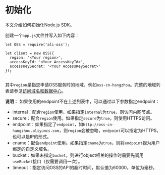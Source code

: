 # 初始化

本文介绍如何初始化Node.js SDK。

创建一个`app.js`文件并写入如下内容：

```
let OSS = require('ali-oss');

let client = new OSS({
  region: '<Your region>',
  accessKeyId: '<Your AccessKeyId>',
  accessKeySecret: '<Your AccessKeySecret>'
});
        
```

其中`region`是指您申请OSS服务时的地域，例如`oss-cn-hangzhou`。完整的地域列表请参见[访问域名和数据中心](/intl.zh-CN/开发指南/访问域名（Endpoint）/访问域名和数据中心.md)。

**说明：** 如果使用的endpoint不在上述列表中，可以通过以下参数指定endpoint：

-   internal：配合`region`使用。如果指定`internal`为`true`，则访问内网节点。
-   secure：配合`region`使用。如果指定`secure`为`true`，则使用HTTPS访问。
-   endpoint：如果指定了`endpoint`，如`http://oss-cn-hangzhou.aliyuncs.com`，则`region`会被忽略，`endpoint`可以指定为HTTPS，也可以是IP的形式。
-   cname：配合`endpoint`使用。如果指定`cname`为`true`，则将`endpoint`视为用户绑定的自定义域名。
-   bucket：如果未指定`bucket`，则进行object相关的操作时需要先调用`useBucket`接口（仅需要调用一次）。
-   timeout：指定访问OSS的API的超时时间，默认值为60000，单位为毫秒。

